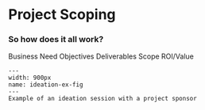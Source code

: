 # Project Scoping




<h3>So how does it all work?</h3>

Business Need
Objectives
Deliverables
Scope
ROI/Value



```{figure} ../images/ideation_ex.png
---
width: 900px
name: ideation-ex-fig
---
Example of an ideation session with a project sponsor
```

